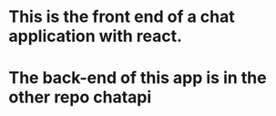 # This is the front end of a chat application with react.
# The back-end of this app is in the other repo chatapi
